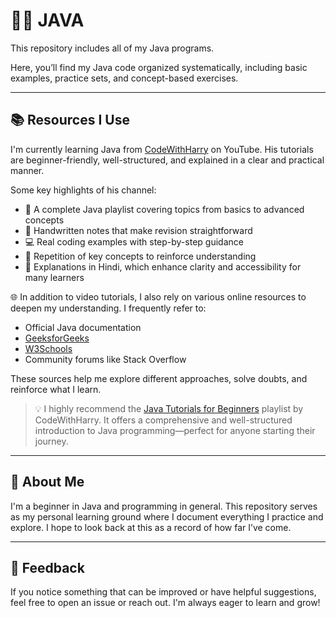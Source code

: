 # 🧑‍💻 JAVA

This repository includes all of my Java programs.

Here, you’ll find my Java code organized systematically, including basic examples, practice sets, and concept-based exercises.

---

## 📚 Resources I Use

I'm currently learning Java from [CodeWithHarry](https://www.youtube.com/@CodeWithHarry) on YouTube. His tutorials are beginner-friendly, well-structured, and explained in a clear and practical manner.

Some key highlights of his channel:

- 🎥 A complete Java playlist covering topics from basics to advanced concepts  
- 📝 Handwritten notes that make revision straightforward  
- 💻 Real coding examples with step-by-step guidance  
- 🔁 Repetition of key concepts to reinforce understanding  
- 📌 Explanations in Hindi, which enhance clarity and accessibility for many learners

🌐 In addition to video tutorials, I also rely on various online resources to deepen my understanding. I frequently refer to:

- Official Java documentation  
- [GeeksforGeeks](https://www.geeksforgeeks.org/java/)  
- [W3Schools](https://www.w3schools.com/java/)  
- Community forums like Stack Overflow

These sources help me explore different approaches, solve doubts, and reinforce what I learn.

> 💡 I highly recommend the [Java Tutorials for Beginners](https://www.youtube.com/playlist?list=PLu0W_9lII9agS67Uits0UnJyrYiXhDS6q) playlist by CodeWithHarry. It offers a comprehensive and well-structured introduction to Java programming—perfect for anyone starting their journey.

---

## 🙋 About Me

I'm a beginner in Java and programming in general. This repository serves as my personal learning ground where I document everything I practice and explore. I hope to look back at this as a record of how far I’ve come.

---

## 💬 Feedback

If you notice something that can be improved or have helpful suggestions, feel free to open an issue or reach out. I'm always eager to learn and grow!


